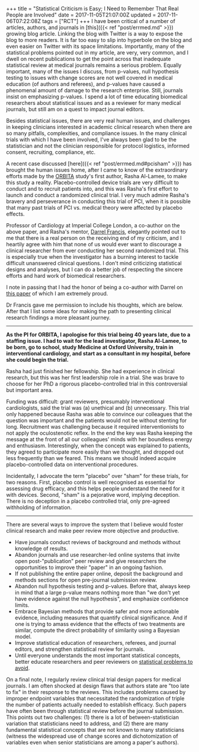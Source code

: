 +++
title = "Statistical Criticism is Easy; I Need to Remember That Real People are Involved"
date = 2017-11-05T21:07:00Z
updated = 2017-11-06T07:22:08Z
tags = ["RCT"]
+++
I have been critical of a number of articles, authors, and journals in
[this]({{< ref "post/errmed.md" >}})
growing blog article. Linking the blog with Twitter is a way to expose
the blog to more readers. It is far too easy to slip into hyperbole on
the blog and even easier on Twitter with its space limitations.
Importantly, many of the statistical problems pointed out in my article,
are very, very common, and I dwell on recent publications to get the
point across that inadequate statistical review at medical journals
remains a serious problem. Equally important, many of the issues I
discuss, from p-values, null hypothesis testing to issues with change
scores are not well covered in medical education (of authors and
referees), and p-values have caused a phenomenal amount of damage to the
research enterprise. Still, journals insist on emphasizing p-values. I
spend a lot of time educating biomedical researchers about statistical
issues and as a reviewer for many medical journals, but still am on a
quest to impact journal editors.

Besides statistical issues, there are very real human issues, and
challenges in keeping clinicians interested in academic clinical
research when there are so many pitfalls, complexities, and compliance
issues. In the many clinical trials with which I have been involved,
I've always been glad to be the statistician and not the clinician
responsible for protocol logistics, informed consent, recruiting,
compliance, etc.

A recent case discussed
[here]({{< ref "post/errmed.md#pcisham" >}})
has brought the human issues home, after I came to know of the
extraordinary efforts made by the
[ORBITA](http://www.thelancet.com/journals/lancet/article/PIIS0140-6736(17)32714-9/fulltext)
study's first author, Rasha Al-Lamee, to make this study a reality.
Placebo-controlled device trials are very difficult to conduct and to
recruit patients into, and this was Rasha's first effort to launch and
conduct a randomized clinical trial. I very much admire Rasha's bravery
and perseverance in conducting this trial of PCI, when it is possible
that many past trials of PCI vs. medical theory were affected by placebo
effects.

Professor of Cardiology at Imperial College London, a co-author on the
above paper, and Rasha's mentor,
[Darrel Francis](https://www.imperial.ac.uk/people/d.francis), elegantly pointed
out to me that there is a real person on the receiving end of my
criticism, and I heartily agree with him that none of us would ever want
to discourage a clinical researcher from ever conducting her second
randomized trial. This is especially true when the investigator has a
burning interest to tackle difficult unanswered clinical questions. I
don't mind criticizing statistical designs and analyses, but I can do a
better job of respecting the sincere efforts and hard work of biomedical
researchers.

I note in passing that I had the honor of being a co-author with Darrel
on [this paper](http://journals.plos.org/plosone/article?id=10.1371/journal.pone.0081699)
of which I am extremely proud.

Dr Francis gave me permission to include his thoughts, which are below.
After that I list some ideas for making the path to presenting clinical
research findings a more pleasant journey.

------

**As the PI for ORBITA, I apologise for this trial being 40 years late,
due to a staffing issue. I had to wait for the lead investigator, Rasha
Al-Lamee, to be born, go to school, study Medicine at Oxford University,
train in interventional cardiology, and start as a consultant in my
hospital, before she could begin the trial.**

Rasha had just finished her fellowship. She had experience in clinical
research, but this was her first leadership role in a trial. She was
brave to choose for her PhD a rigorous placebo-controlled trial in this
controversial but important area.

Funding was difficult: grant reviewers, presumably interventional
cardiologists, said the trial was (a) unethical and (b) unnecessary.
This trial only happened because Rasha was able to convince our
colleagues that the question was important and the patients would not be
without stenting for long. Recruitment was challenging because it
required interventionists to not apply the oculostenotic reflex. In the
end the key was Rasha keeping the message at the front of all our
colleagues' minds with her boundless energy and enthusiasm.
Interestingly, when the concept was explained to patients, they agreed
to participate more easily than we thought, and dropped out less
frequently than we feared. This means we should indeed acquire
placebo-controlled data on interventional procedures.

Incidentally, I advocate the term "placebo" over "sham" for these
trials, for two reasons. First, placebo control is well recognised as
essential for assessing drug efficacy, and this helps people understand
the need for it with devices. Second, "sham" is a pejorative word,
implying deception. There is no deception in a placebo controlled trial,
only pre-agreed withholding of information.

------------------------------------------------------------------------

There are several ways to improve the system that I believe would foster
clinical research and make peer review more objective and productive.

-   Have journals conduct reviews of background and methods without
    knowledge of results.
-   Abandon journals and use researcher-led online systems that invite
    open post-"publication" peer review and give researchers the
    opportunities to improve their "paper" in an ongoing fashion.
-   If not publishing the entire paper online, deposit the background
    and methods sections for open pre-journal submission review.
-   Abandon null hypothesis testing and p-values. Before that, always
    keep in mind that a large p-value means nothing more than "we don't
    yet have evidence against the null hypothesis", and emphasize
    confidence limits.
-   Embrace Bayesian methods that provide safer and more actionable
    evidence, including measures that quantify clinical significance.
    And if one is trying to amass evidence that the effects of two
    treatments are similar, compute the direct probability of similarity
    using a Bayesian model.
-   Improve statistical education of researchers, referees, and journal
    editors, and strengthen statistical review for journals.
-   Until everyone understands the most important statistical concepts,
    better educate researchers and peer reviewers on
		[statistical problems to avoid](http://biostat.mc.vanderbilt.edu/ManuscriptChecklist).

On a final note, I regularly review clinical trial design papers for
medical journals. I am often shocked at design flaws that authors state
are "too late to fix" in their response to the reviews. This includes
problems caused by improper endpoint variables that necessitated the
randomization of triple the number of patients actually needed to
establish efficacy. Such papers have often been through statistical
review before the journal submission. This points out two challenges:
(1) there is a lot of between-statistician variation that statisticians
need to address, and (2) there are many fundamental statistical concepts
that are not known to many statisticians (witness the widespread use of
change scores and dichotomization of variables even when senior
statisticians are among a paper's authors).
